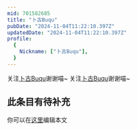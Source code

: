 ```yaml
---
mid: 701582685
title: "卜古Buqu"
pubDate: "2024-11-04T11:22:10.397Z"
updatedDate: "2024-11-04T11:22:10.397Z"
profile:
  {
    Nickname: ["卜古Buqu"],
  }
---
```


关注[卜古Buqu](https://space.bilibili.com/701582685)谢谢喵~ 关注[卜古Buqu](https://space.bilibili.com/701582685)谢谢喵~

## 此条目有待补充
你可以在[这里](https://github.com/Yuhanawa/VTuber.ICU-Content/edit/master/v/卜古Buqu/index.md)编辑本文
